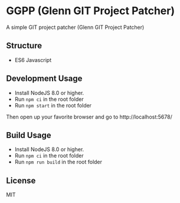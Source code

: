 # GGPP (Glenn GIT Project Patcher)

A simple GIT project patcher (Glenn GIT Project Patcher)

## Structure
- ES6 Javascript

## Development Usage
- Install NodeJS 8.0 or higher.
- Run `npm ci` in the root folder
- Run `npm start` in the root folder

Then open up your favorite browser and go to http://localhost:5678/

## Build Usage
- Install NodeJS 8.0 or higher.
- Run `npm ci` in the root folder
- Run `npm run build` in the root folder

## License

MIT

